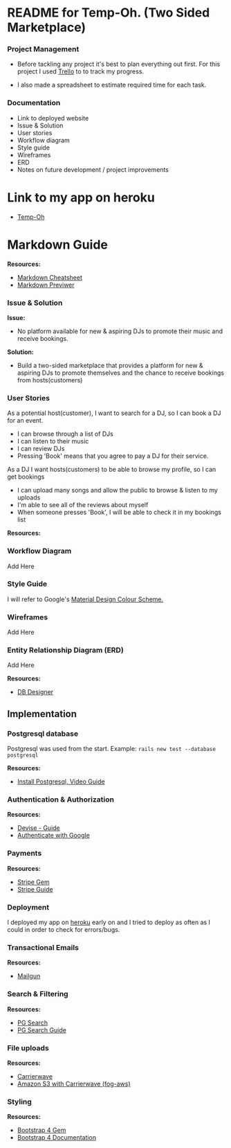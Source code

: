 # README for Temp-Oh. (Two Sided Marketplace)

### Project Management
* Before tackling any project it's best to plan everything out first. For this project I used [Trello](https://trello.com/) to to track my progress.

* I also made a spreadsheet to estimate required time for each task.

### Documentation
* Link to deployed website
* Issue & Solution
* User stories
* Workflow diagram
* Style guide
* Wireframes
* ERD
* Notes on future development / project improvements

# Link to my app on heroku
* [Temp-Oh](https://temp-oh.herokuapp.com/)

# Markdown Guide
**Resources:**
* [Markdown Cheatsheet](https://github.com/adam-p/markdown-here/wiki/Markdown-Cheatsheet)
* [Markdown Previwer](https://dillinger.io/)


### Issue & Solution
 **Issue:**
- No platform available for new & aspiring DJs to promote their music and receive bookings.

**Solution:**
- Build a two-sided marketplace that provides a platform for new & aspiring DJs to promote themselves and the chance to receive bookings from hosts(customers)

### User Stories
As a potential host(customer), I want to search for a DJ, so I can book a DJ for an event.

* I can browse through a list of DJs
* I can listen to their music
* I can review DJs
* Pressing 'Book' means that you agree to pay a DJ for their service.


As a DJ I want hosts(customers) to be able to browse my profile, so I can get bookings

* I can upload many songs and allow the public to browse & listen to my uploads
* I'm able to see all of the reviews about myself
* When someone presses 'Book', I will be able to check it in my bookings list

**Resources:**

### Workflow Diagram
Add Here

### Style Guide
I will refer to Google's [Material Design Colour Scheme.](https://material.io/guidelines/style/color.html#color-color-palette)

###  Wireframes
Add Here

### Entity Relationship Diagram (ERD)
Add Here

**Resources:**
* [DB Designer](https://dbdesigner.net/)

## Implementation

### Postgresql database
Postgresql was used from the start.
Example:  ```rails new test --database postgresql```

**Resources:**

* [Install Postgresql, Video Guide](https://www.youtube.com/watch?v=5AOkxqFaYEE)

### Authentication & Authorization

**Resources:**

* [Devise - Guide](https://github.com/plataformatec/devise#getting-started)
* [Authenticate with Google](https://github.com/zquestz/omniauth-google-oauth2)


### Payments
**Resources:**

* [Stripe Gem](https://github.com/stripe/stripe-ruby)
* [Stripe Guide](https://stripe.com/docs/checkout/rails)

### Deployment

I deployed my app on [heroku](https://www.heroku.com/) early on and I tried to deploy as often as I could in order to check for errors/bugs.

### Transactional Emails

**Resources:**
* [Mailgun](https://github.com/mailgun/mailgun-ruby)

### Search & Filtering

**Resources:**
* [PG Search](https://github.com/Casecommons/pg_search)
* [PG Search Guide](https://www.mnishiguchi.com/2016/06/27/search-form-using-pg-search-gem/)

### File uploads
**Resources:**
* [Carrierwave](https://github.com/carrierwaveuploader/carrierwave)
* [Amazon S3 with Carrierwave (fog-aws)](https://github.com/fog/fog-aws)

### Styling
**Resources:**
* [Bootstrap 4 Gem](https://github.com/twbs/bootstrap-rubygem)
* [Bootstrap 4 Documentation](https://getbootstrap.com/docs/4.1/getting-started/introduction/)
